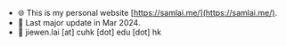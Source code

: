
- 🌐 This is my personal website [https://samlai.me/](https://samlai.me/).
- 📅 Last major update in Mar 2024. 
- 📧 jiewen.lai [at] cuhk [dot] edu [dot] hk